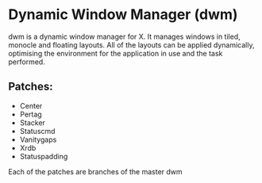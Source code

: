 # Dynamic Window Manager (dwm)

dwm is a dynamic window manager for X. It manages windows in tiled, monocle and floating layouts.
All of the layouts can be applied dynamically, optimising the environment for the application
in use and the task performed.

## Patches:

- Center
- Pertag
- Stacker
- Statuscmd
- Vanitygaps
- Xrdb
- Statuspadding

Each of the patches are branches of the master dwm
